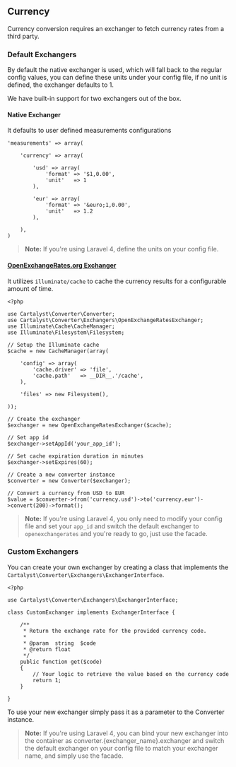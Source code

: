 ## Currency

Currency conversion requires an exchanger to fetch currency rates from a third party.

### Default Exchangers

By default the native exchanger is used, which will fall back to the regular config values, you can define these units under your config file, if no unit is defined, the exchanger defaults to 1.

We have built-in support for two exchangers out of the box.

#### Native Exchanger

It defaults to user defined measurements configurations

	'measurements' => array(

		'currency' => array(

			'usd' => array(
				'format' => '$1,0.00',
				'unit'   => 1
			),

			'eur' => array(
				'format' => '&euro;1,0.00',
				'unit'   => 1.2
			),

		),
	)

> **Note:** If you're using Laravel 4, define the units on your config file.

#### [OpenExchangeRates.org Exchanger](https://openexchangerates.org)

It utilizes `illuminate/cache` to cache the currency results for a configurable amount of time.

	<?php

	use Cartalyst\Converter\Converter;
	use Cartalyst\Converter\Exchangers\OpenExchangeRatesExchanger;
	use Illuminate\Cache\CacheManager;
	use Illuminate\Filesystem\Filesystem;

	// Setup the Illuminate cache
	$cache = new CacheManager(array(

		'config' => array(
			'cache.driver' => 'file',
			'cache.path'   => __DIR__.'/cache',
		),

		'files' => new Filesystem(),

	));

	// Create the exchanger
	$exchanger = new OpenExchangeRatesExchanger($cache);

	// Set app id
	$exchanger->setAppId('your_app_id');

	// Set cache expiration duration in minutes
	$exchanger->setExpires(60);

	// Create a new converter instance
	$converter = new Converter($exchanger);

	// Convert a currency from USD to EUR
	$value = $converter->from('currency.usd')->to('currency.eur')->convert(200)->format();

> **Note:** If you're using Laravel 4, you only need to modify your config file
and set your `app_id` and switch the default exchanger to `openexchangerates` and
you're ready to go, just use the facade.

### Custom Exchangers

You can create your own exchanger by creating a class that implements the `Cartalyst\Converter\Exchangers\ExchangerInterface`.

	<?php

	use Cartalyst\Converter\Exchangers\ExchangerInterface;

	class CustomExchanger implements ExchangerInterface {

		/**
		 * Return the exchange rate for the provided currency code.
		 *
		 * @param  string  $code
		 * @return float
		 */
		public function get($code)
		{
			// Your logic to retrieve the value based on the currency code
			return 1;
		}

	}

To use your new exchanger simply pass it as a parameter to the Converter instance.

> **Note:** If you're using Laravel 4, you can bind your new exchanger into the container as converter.{exchanger_name}.exchanger and switch the default exchanger on your config file to match your exchanger name, and simply use the facade.
